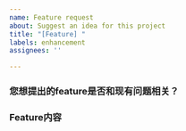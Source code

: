 ```yaml
---
name: Feature request
about: Suggest an idea for this project
title: "[Feature] "
labels: enhancement
assignees: ''

---
```


### 您想提出的feature是否和现有问题相关？
<!-- 如果是，请简述该问题 -->

### Feature内容
<!-- 请简述您想提出的feature -->
